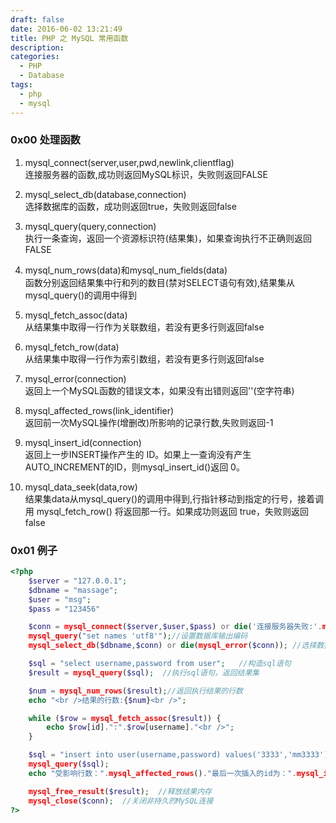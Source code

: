 ```yaml
---
draft: false
date: 2016-06-02 13:21:49
title: PHP 之 MySQL 常用函数
description: 
categories:
  - PHP
  - Database
tags:
  - php
  - mysql
---
```


### 0x00 处理函数
1. mysql_connect(server,user,pwd,newlink,clientflag)  
连接服务器的函数,成功则返回MySQL标识，失败则返回FALSE

2. mysql_select_db(database,connection)  
选择数据库的函数，成功则返回true，失败则返回false

3. mysql_query(query,connection)  
执行一条查询，返回一个资源标识符(结果集)，如果查询执行不正确则返回FALSE

4. mysql_num_rows(data)和mysql_num_fields(data)  
函数分别返回结果集中行和列的数目(禁对SELECT语句有效),结果集从 mysql_query()的调用中得到

5. mysql_fetch_assoc(data)  
从结果集中取得一行作为关联数组，若没有更多行则返回false

6. mysql_fetch_row(data)  
从结果集中取得一行作为索引数组，若没有更多行则返回false

7. mysql_error(connection)  
返回上一个MySQL函数的错误文本，如果没有出错则返回''(空字符串)

8. mysql_affected_rows(link_identifier)  
返回前一次MySQL操作(增删改)所影响的记录行数,失败则返回-1

9. mysql_insert_id(connection)  
返回上一步INSERT操作产生的 ID。如果上一查询没有产生AUTO_INCREMENT的ID，则mysql_insert_id()返回 0。

10. mysql_data_seek(data,row)  
结果集data从mysql_query()的调用中得到,行指针移动到指定的行号，接着调用 mysql_fetch_row() 将返回那一行。如果成功则返回 true，失败则返回 false

### 0x01 例子
```php
<?php
	$server = "127.0.0.1";
    $dbname = "massage";
    $user = "msg";
    $pass = "123456"

	$conn = mysql_connect($server,$user,$pass) or die('连接服务器失败:'.mysql_error());
	mysql_query("set names 'utf8'");//设置数据库输出编码
	mysql_select_db($dbname,$conn) or die(mysql_error($conn)); //选择数据库

	$sql = "select username,password from user";   //构造sql语句
	$result = mysql_query($sql);  //执行sql语句，返回结果集

	$num = mysql_num_rows($result);//返回执行结果的行数
	echo "<br />结果的行数:{$num}<br />";

	while ($row = mysql_fetch_assoc($result)) {
		echo $row[id].":".$row[username]."<br />";
	}

	$sql = "insert into user(username,password) values('3333','mm3333')";
	mysql_query($sql);
    echo "受影响行数：".mysql_affected_rows()."最后一次插入的id为：".mysql_insert_id();

	mysql_free_result($result);  //释放结果内存
	mysql_close($conn);  //关闭非持久的MySQL连接
?>
```